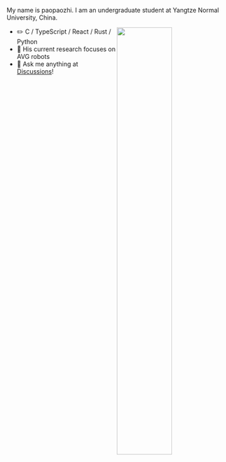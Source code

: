 My name is paopaozhi. I am an undergraduate student at Yangtze Normal University, China.

<picture>
    <source media="(prefers-color-scheme: dark)" srcset="https://github-readme-stats-ouuan.vercel.app/api?username=paopaozhi&theme=dark&show_icons=true">
    <img align="right" width="50%" src="https://github-readme-stats-ouuan.vercel.app/api?username=ouuan&show_icons=true">
</picture>

- :pencil2: C / TypeScript / React / Rust / Python
- :seedling: His current research focuses on AVG robots
- :thought_balloon: Ask me anything at [Discussions](https://github.com/paoapaozhi/paopaozhi/discussions/new)!
